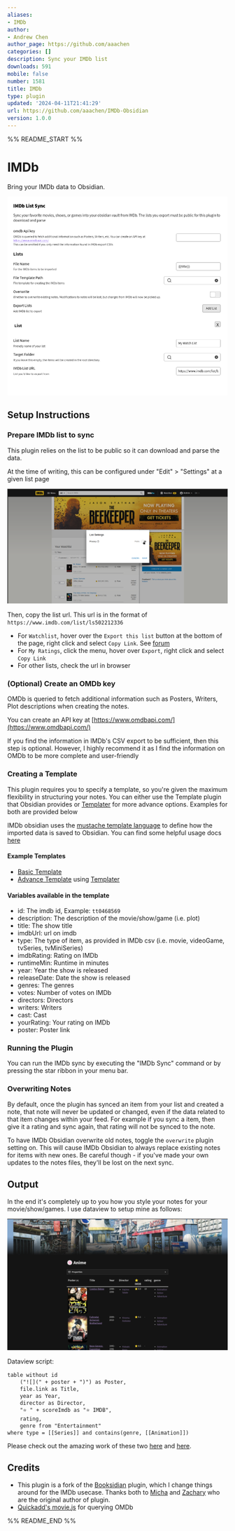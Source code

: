 ```yaml
---
aliases:
- IMDb
author:
- Andrew Chen
author_page: https://github.com/aaachen
categories: []
description: Sync your IMDb list
downloads: 591
mobile: false
number: 1581
title: IMDb
type: plugin
updated: '2024-04-11T21:41:29'
url: https://github.com/aaachen/IMDb-Obsidian
version: 1.0.0
---
```


%% README_START %%

# IMDb

Bring your IMDb data to Obsidian.

![](https://raw.githubusercontent.com/aaachen/IMDb-Obsidian/main/readme/plugin-view.png)

## Setup Instructions

### Prepare IMDb list to sync

This plugin relies on the list to be public so it can download and parse the
data.

At the time of writing, this can be configured under "Edit" > "Settings" at a
given list page

![](https://raw.githubusercontent.com/aaachen/IMDb-Obsidian/main/readme/list-privacy.png)

Then, copy the list url. This url is in the format of `https://www.imdb.com/list/ls502212336`

- For `Watchlist`, hover over the `Export this list` button at
  the bottom of the page, right click and select `Copy Link`. See
  [forum](https://community-imdb.sprinklr.com/conversations/imdbcom/how-to-export-watchlist/61be41d2add924150d1748de)
- For `My Ratings`, click the menu, hover over `Export`, right click and select `Copy Link`
- For other lists, check the url in browser

### (Optional) Create an OMDb key

OMDb is queried to fetch additional information such as Posters, Writers, Plot
descriptions when creating the notes.

You can create an API key at
[https://www.omdbapi.com/](https://www.omdbapi.com/)

If you find the information in IMDb's CSV export to be sufficient, then this
step is optional. However, I highly recommend it as I find the information on
OMDb to be more complete and user-friendly

### Creating a Template

This plugin requires you to specify a template, so you're given the maximum
flexibility in structuring your notes. You can either use the Template plugin
that Obsidian provides or [Templater](https://github.com/SilentVoid13/Templater)
for more advance options. Examples for both are provided below

IMDb obsidian uses the [mustache template language](https://mustache.github.io/)
to define how the imported data is saved to Obsidian. You can find some helpful
usage docs
[here](https://docs.omnivore.app/integrations/obsidian.html#mustache-template-language)

#### Example Templates

- [Basic Template](https://raw.githubusercontent.com/aaachen/IMDb-Obsidian/main/readme/IMDB%20Plugin%20-%20Basic%20Template.md) 
- [Advance Template](https://raw.githubusercontent.com/aaachen/IMDb-Obsidian/main/readme/IMDB%20Plugin%20-%20Advance%20Template.md) using [Templater](https://github.com/SilentVoid13/Templater)

#### Variables available in the template

- id: The imdb id, Example: `tt0468569`
- description: The description of the movie/show/game (i.e. plot)
- title: The show title
- imdbUrl: url on imdb
- type: The type of item, as provided in IMDb csv (i.e. movie, videoGame, tvSeries, tvMiniSeries)
- imdbRating: Rating on IMDb
- runtimeMin: Runtime in minutes
- year: Year the show is released
- releaseDate: Date the show is released
- genres: The genres
- votes: Number of votes on IMDb
- directors: Directors
- writers: Writers
- cast: Cast
- yourRating: Your rating on IMDb
- poster: Poster link

### Running the Plugin

You can run the IMDb sync by executing the "IMDb Sync" command or by pressing
the star ribbon in your menu bar.

### Overwriting Notes

By default, once the plugin has synced an item from your list and created a
note, that note will never be updated or changed, even if the data related to
that item changes within your feed. For example if you sync a item, then give it
a rating and sync again, that rating will not be synced to the note.

To have IMDb Obsidian overwrite old notes, toggle the `overwrite` plugin setting
on. This will cause IMDb Obsidian to always replace existing notes for items
with new ones. Be careful though - if you've made your own updates to the notes
files, they'll be lost on the next sync.

## Output

In the end it's completely up to you how you style your notes for your
movie/show/games. I use dataview to setup mine as follows:

![](https://raw.githubusercontent.com/aaachen/IMDb-Obsidian/main/readme/my-imdb-setup.png)

Dataview script:

```dataview
table without id
	("![](" + poster + ")") as Poster, 
	file.link as Title, 
	year as Year, 
	director as Director, 
	"⭐ " + scoreImdb as "⭐ IMDB", 
	rating, 
	genre from "Entertainment"
where type = [[Series]] and contains(genre, [[Animation]])
```

Please check out the amazing work of these two
[here](https://github.com/blacksmithgu/obsidian-dataview) and
[here](https://github.com/kepano/obsidian-minimal).

## Credits

- This plugin is a fork of the
  [Booksidian](https://github.com/MichaBrugger/booksidian_plugin) plugin, which I change things around for the IMDb usecase. Thanks both to
  [Micha](https://github.com/MichaBrugger) and
  [Zachary](https://github.com/zacharyw) who are the original author of plugin.
- [Quickadd's movie.js](https://github.com/chhoumann/quickadd/blob/master/docs/docs/Examples/Attachments/movies.js)
  for querying OMDb


%% README_END %%